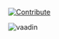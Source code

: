 [![Contribute](https://che.openshift.io/factory/resources/factory-contribute.svg)](https://che.prod-preview.openshift.io/f?url=https://raw.githubusercontent.com/ibuziuk/my-che-devfiles/master/vaadin-addressbook/devfile.yaml)

![vaadin](https://user-images.githubusercontent.com/1461122/60910439-1814ad80-a281-11e9-975e-f0d04f455d12.gif)
